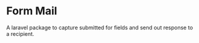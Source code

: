 # Form Mail

A laravel package to capture submitted for fields and send out response to a recipient.

